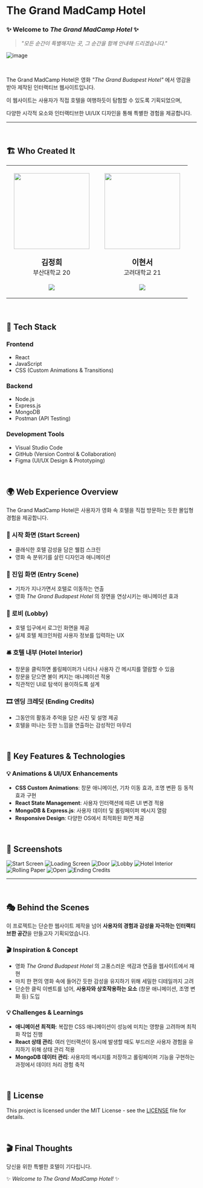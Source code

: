 # The Grand MadCamp Hotel

### ✨ Welcome to *The Grand MadCamp Hotel* ✨

> *"모든 순간이 특별해지는 곳, 그 순간을 함께 안내해 드리겠습니다."*

![image](https://github.com/user-attachments/assets/b9b645c1-bccd-4a50-9858-1da732f4401d)


<br>

The Grand MadCamp Hotel은 영화 *"The Grand Budapest Hotel"* 에서 영감을 받아 제작된 인터랙티브 웹사이트입니다.

이 웹사이트는 사용자가 직접 호텔을 여행하듯이 탐험할 수 있도록 기획되었으며, 

다양한 시각적 요소와 인터랙티브한 UI/UX 디자인을 통해 특별한 경험을 제공합니다.

---

<br>

## 🏗️ Who Created It

<table width="100%" style="table-layout: fixed; border-collapse: collapse;">
  <tr>
    <td align="center" width="50%" valign="top" style="padding: 20px;">
      <img src="https://github.com/lovelhee.png" width="200" height="200" /><br /><br />
      <b style="font-size: 20px;">김정희</b><br />
      <span style="font-size: 16px;">부산대학교 20</span><br /><br />
      <a href="https://github.com/lovelhee">
        <img src="https://img.shields.io/badge/GitHub-000?style=for-the-badge&logo=github&logoColor=white"/>
      </a>
    </td>
    <td align="center" width="50%" valign="top" style="padding: 20px;">
      <img src="https://github.com/ss-leg-al.png" width="200" height="200" /><br /><br />
      <b style="font-size: 20px;">이현서</b><br />
      <span style="font-size: 16px;">고려대학교 21</span><br /><br />
      <a href="https://github.com/ss-leg-al">
        <img src="https://img.shields.io/badge/GitHub-000?style=for-the-badge&logo=github&logoColor=white"/>
      </a>
    </td>
  </tr>
</table>





<br>

## 🔧 Tech Stack

### **Frontend**

- React
- JavaScript
- CSS (Custom Animations & Transitions)

### **Backend**

- Node.js
- Express.js
- MongoDB
- Postman (API Testing)

### **Development Tools**

- Visual Studio Code
- GitHub (Version Control & Collaboration)
- Figma (UI/UX Design & Prototyping)

<br>

## 🌍 Web Experience Overview

The Grand MadCamp Hotel은 사용자가 영화 속 호텔을 직접 방문하는 듯한 몰입형 경험을 제공합니다.

### **🔹 시작 화면 (Start Screen)**

- 클래식한 호텔 감성을 담은 웰컴 스크린
- 영화 속 분위기를 살린 디자인과 애니메이션

### **🚂 진입 화면 (Entry Scene)**

- 기차가 지나가면서 호텔로 이동하는 연출
- 영화 *The Grand Budapest Hotel* 의 장면을 연상시키는 애니메이션 효과

### **🏨 로비 (Lobby)**

- 호텔 입구에서 로그인 화면을 제공
- 실제 호텔 체크인처럼 사용자 정보를 입력하는 UX

### **🛎️ 호텔 내부 (Hotel Interior)**

- 창문을 클릭하면 롤링페이퍼가 나타나 사용자 간 메시지를 열람할 수 있음
- 창문을 닫으면 불이 켜지는 애니메이션 적용
- 직관적인 UI로 탐색이 용이하도록 설계

### **🎞️ 엔딩 크레딧 (Ending Credits)**

- 그동안의 활동과 추억을 담은 사진 및 설명 제공
- 호텔을 떠나는 듯한 느낌을 연출하는 감성적인 마무리


<br>

## 🎨 Key Features & Technologies

### **💡 Animations & UI/UX Enhancements**

- **CSS Custom Animations**: 창문 애니메이션, 기차 이동 효과, 조명 변환 등 동적 효과 구현
- **React State Management**: 사용자 인터랙션에 따른 UI 변경 적용
- **MongoDB & Express.js**: 사용자 데이터 및 롤링페이퍼 메시지 열람
- **Responsive Design**: 다양한 OS에서 최적화된 화면 제공

<br>

## 📸 Screenshots

![Start Screen](https://github.com/user-attachments/assets/ccbc8381-1cd8-418c-8a2e-e14e708c8a03)
![Loading Screen](https://github.com/user-attachments/assets/ff7c69b5-d0c7-4b04-abf2-f9e914cfe6d0)
![Door](https://github.com/user-attachments/assets/fc7819a3-05ee-4cf6-9c76-de6ce7b241af)
![Lobby](https://github.com/user-attachments/assets/9b850e3a-aa58-4818-a617-64665969dbc6)
![Hotel Interior](https://github.com/user-attachments/assets/8e2ddc18-96c4-44b1-b8b2-6f03ab5c5326)
![Rolling Paper](https://github.com/user-attachments/assets/0cd693d6-4647-4e5e-a427-71dc299c9e21)
![Open](https://github.com/user-attachments/assets/54736e73-e17f-4b37-bdb3-cdb9d9b6a4df)
![Ending Credits](https://github.com/user-attachments/assets/2f136320-4df0-4e7d-8d3c-c7b1c710d6d7)

---

<br>

## 🎭 Behind the Scenes

이 프로젝트는 단순한 웹사이트 제작을 넘어 **사용자의 경험과 감성을 자극하는 인터랙티브한 공간**을 만들고자 기획되었습니다.

### 🎬 **Inspiration & Concept**
- 영화 *The Grand Budapest Hotel* 의 고풍스러운 색감과 연출을 웹사이트에서 재현
- 마치 한 편의 영화 속에 들어간 듯한 감성을 유지하기 위해 세밀한 디테일까지 고려
- 단순한 클릭 이벤트를 넘어, **사용자와 상호작용하는 요소** (창문 애니메이션, 조명 변화 등) 도입

### 💡 **Challenges & Learnings**
- **애니메이션 최적화**: 복잡한 CSS 애니메이션이 성능에 미치는 영향을 고려하며 최적화 작업 진행
- **React 상태 관리**: 여러 인터랙션이 동시에 발생할 때도 부드러운 사용자 경험을 유지하기 위해 상태 관리 적용
- **MongoDB 데이터 관리**: 사용자의 메시지를 저장하고 롤링페이퍼 기능을 구현하는 과정에서 데이터 처리 경험 축적

<br>

## 📜 License

This project is licensed under the MIT License - see the [LICENSE](LICENSE) file for details.

<br>

## 🎬 Final Thoughts

당신을 위한 특별한 호텔이 기다립니다.

✨ *Welcome to The Grand MadCamp Hotel!* ✨

